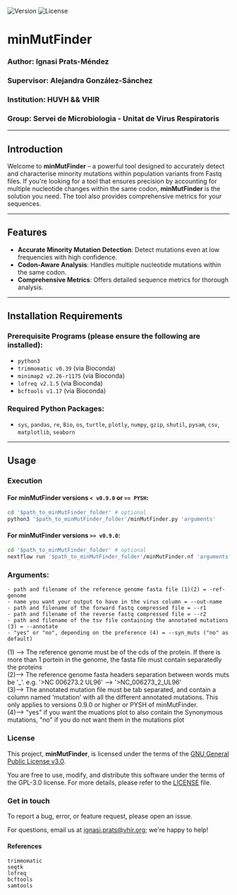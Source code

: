 ![Version](https://img.shields.io/badge/Version-Pre--Release-blue)    ![License](https://img.shields.io/badge/License-GPL_V3-green)

# **minMutFinder**

### Author: Ignasi Prats-Méndez  
### Supervisor: Alejandra González-Sánchez  
### Institution: HUVH && VHIR  
### Group: Servei de Microbiologia - Unitat de Virus Respiratoris  

---

## **Introduction**
Welcome to **minMutFinder** – a powerful tool designed to accurately detect and characterise minority mutations within population variants from Fastq files. If you're looking for a tool that ensures precision by accounting for multiple nucleotide changes within the same codon, **minMutFinder** is the solution you need. The tool also provides comprehensive metrics for your sequences.

---

## **Features**
- **Accurate Minority Mutation Detection**: Detect mutations even at low frequencies with high confidence.
- **Codon-Aware Analysis**: Handles multiple nucleotide mutations within the same codon.
- **Comprehensive Metrics**: Offers detailed sequence metrics for thorough analysis.

---

## **Installation Requirements**

### **Prerequisite Programs** (please ensure the following are installed):
- `python3`
- `trimmomatic v0.39` (via Bioconda)
- `minimap2 v2.26-r1175` (via Bioconda)
- `lofreq v2.1.5` (via Bioconda)
- `bcftools v1.17` (via Bioconda)

### **Required Python Packages**:
- `sys`, `pandas`, `re`, `Bio`, `os`, `turtle`, `plotly`, `numpy`, `gzip`, `shutil`, `pysam`, `csv`, `matplotlib`, `seaborn`

---

## **Usage**

### **Execution**

#### For minMutFinder versions `< v0.9.0` or `== PYSH`:
```bash
cd '$path_to_minMutFinder_folder' # optional
python3 '$path_to_minMutFinder_folder'/minMutFinder.py 'arguments'
```
#### For minMutFinder versions `>= v0.9.0`:
```bash
cd '$path_to_minMutFinder_folder' # optional
nextflow run '$path_to_minMutFinder_folder'/minMutFinder.nf 'arguments'
```

### Arguments:
    - path and filename of the reference genome fasta file (1)(2) = -ref-genome
    - name you want your output to have in the virus column = --out-name
    - path and filename of the forward fastq compressed file = --r1
    - path and filename of the reverse fastq compressed file = --r2
    - path and filename of the tsv file containing the annotated mutations (3) = --annotate
    - "yes" or "no", depending on the preference (4) = --syn_muts ("no" as default) 

(1) --> The reference genome must be of the cds of the protein. If there is more than 1 portein in the genome,
        the fasta file must contain separatedly the proteins
<br>
(2)--> The reference genome fasta headers separation between words muts be '\_'.
        e.g. '>NC 006273.2 UL96' --> '>NC\_006273\_2\_UL96'
<br>
(3)--> The annotated mutation file must be tab separated, and contain a column named 'mutation' with all the different annotated mutations. 
         This only applies to versions 0.9.0 or higher or PYSH of minMutFinder.
<br>
(4)--> "yes" if you want the muations plot to also contain the Synonymous mutations, "no" if you do not want them in the mutations plot

### License

This project, **minMutFinder**, is licensed under the terms of the [GNU General Public License v3.0](https://www.gnu.org/licenses/gpl-3.0.html).

You are free to use, modify, and distribute this software under the terms of the GPL-3.0 license. For more details, please refer to the [LICENSE](./LICENSE) file.


### Get in touch

To report a bug, error, or feature request, please open an issue.

For questions, email us at ignasi.prats@vhir.org; we're happy to help!

#### References 

    trimmomatic
    seqtk
    lofreq
    bcftools
    samtools
    
